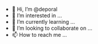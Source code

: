 - 👋 Hi, I’m @deporal
- 👀 I’m interested in ...
- 🌱 I’m currently learning ...
- 💞️ I’m looking to collaborate on ...
- 📫 How to reach me ...

<!---
deporal/deporal is a ✨ special ✨ repository because its `README.md` (this file) appears on your GitHub profile.
You can click the Preview link to take a look at your changes.
--->
